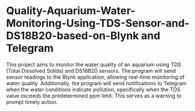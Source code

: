 # Quality-Aquarium-Water-Monitoring-Using-TDS-Sensor-and-DS18B20-based-on-Blynk and Telegram
This project aims to monitor the water quality of an aquarium using TDS (Total Dissolved Solids) and DS18B20 sensors. The program will send sensor readings to the Blynk application, allowing real-time monitoring of water quality. Additionally, the program will send notifications to Telegram when the water conditions indicate pollution, specifically when the TDS value exceeds the predetermined ppm limit. This serves as a warning to prompt timely action.
